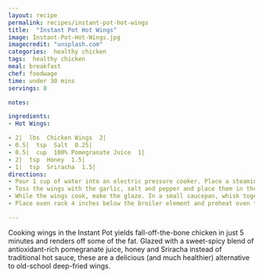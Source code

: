 ```yaml
---
layout: recipe
permalink: recipes/instant-pot-hot-wings
title:  "Instant Pot Hot Wings"
image: Instant-Pot-Hot-Wings.jpg
imagecredit: "unsplash.com"
categories:  healthy chicken
tags:  healthy chicken
meal: breakfast
chef: foodwage
time: under 30 mins
servings: 8

notes:

ingredients:
- Hot Wings:

- 2|  lbs  Chicken Wings  2|
- 0.5|  tsp  Salt  0.25|
- 0.5|  cup  100% Pomegranate Juice  1|
- 2|  tsp  Honey  1.5|
- 1|  tsp  Sriracha  1.5|
directions:
- Pour 1 cup of water into an electric pressure cooker. Place a steaming basket in the pot.
- Toss the wings with the garlic, salt and pepper and place them in the steaming basket. Cook on high pressure for 5 minutes. Quick-release the pressure.
- While the wings cook, make the glaze. In a small saucepan, whisk together the juice, mustard, honey, vinegar and Sriracha. Bring to a boil over medium-high heat and cook until thickened slightly, 3 minutes. Reduce heat to medium low. In a small bowl, mix the cornstarch with 2 teaspoons of water and add to the pan. Cook until thickened and bubbly, 1 minute. Remove from heat.
- Place oven rack 4 inches below the broiler element and preheat oven to broil. Line a baking sheet with foil and coat lightly with cooking spray. Toss the wings in the pomegranate mixture and arrange on the prepared baking sheet in an even layer. Pour any remaining sauce over the wings. Broil until browned and crispy, about 5 minutes. Flip wings and broil for an additional 3 minutes or until browned on second side. Serve immediately.

---
```


Cooking wings in the Instant Pot yields fall-off-the-bone chicken in just 5 minutes and renders off some of the fat. Glazed with a sweet-spicy blend of antioxidant-rich pomegranate juice, honey and Sriracha instead of traditional hot sauce, these are a delicious (and much healthier) alternative to old-school deep-fried wings.